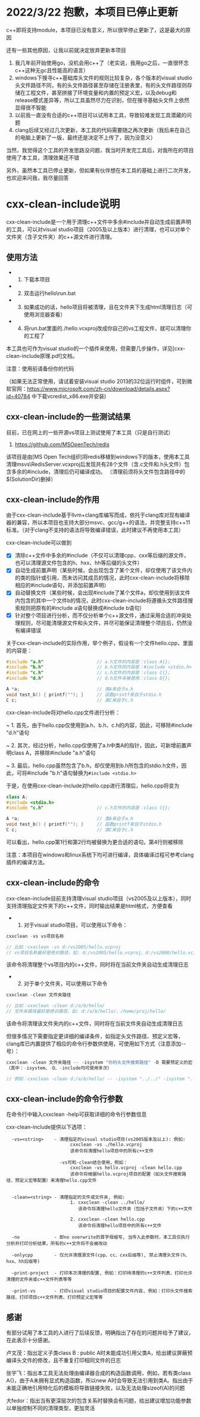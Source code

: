 2022/3/22 抱歉，本项目已停止更新
=====
c++即将支持module，本项目已没有意义，所以很早停止更新了，这是最大的原因

还有一些其他原因，让我以前就决定放弃更新本项目
1. 我几年前开始使用go，没机会用c++了（老实说，我用go之后，一直很怀念c++这种无gc且性能高的语言）
2. windows下搜寻c++基础库头文件的规则比较复杂，各个版本的visual studio头文件路径不同，有的头文件路径甚至存储在注册表里，有的头文件路径则存储在工程文件，甚至拼接了环境变量和内置的预定义宏，以及debug和release模式差异等，所以工具虽然尽力在识别，但在搜寻基础头文件上依然显得很不智能
3. 以前我一直没有合适的c++项目可以试用本工具，导致较难发现工具潜藏的问题
4. clang后续又经过几次更新，本工具的代码需要随之再次更新（我后来在自己的电脑上更新了一版，最终还是决定不上传了，因为没意义）

当然，我觉得这个工具的开发思路没问题，我当时开发完工具后，对我所在的项目使用了本工具，清理效果还不错

另外，虽然本工具已停止更新，但如果有伙伴想在本工具的基础上进行二次开发，也欢迎来问我，我尽量回答

cxx-clean-include说明
=====

cxx-clean-include是一个用于清理c++文件中多余#include并自动生成前置声明的工具，可以对visual studio项目（2005及以上版本）进行清理，也可以对单个文件夹（含子文件夹）的c++源文件进行清理。

## 使用方法

* 1. 下载本项目
* 2. 双击运行hello\run.bat
* 3. 如果成功的话，hello项目将被清理，且在文件夹下生成html清理日志（可使用浏览器查看）
* 4. 将run.bat里面的./hello.vcxproj改成你自己的vs工程文件，就可以清理你的工程了

本工具也可作为visual studio的一个插件来使用，但需要几步操作，详见[cxx-clean-include原理.pdf]文档。

注意：使用前请备份你的代码

（如果无法正常使用，请试着安装visual studio 2013的32位运行时组件，可到微软官网：https://www.microsoft.com/zh-cn/download/details.aspx?id=40784 中下载vcredist_x86.exe并安装)

## cxx-clean-include的一些测试结果

目前，已在网上的一些开源vs项目上测试使用了本工具（只是自行测试）

1. https://github.com/MSOpenTech/redis

该项目是由[MS Open Tech组织]将redis移植到windows下的版本，使用本工具清理msvs\RedisServer.vcxproj后发现共有28个文件（含.c文件和.h头文件）包含多余的#include，清理后仍可编译成功。
（清理前须将头文件包含路径中的$(SolutionDir)删掉）

## cxx-clean-include的作用

由于cxx-clean-include基于llvm+clang库编写而成，依托于clang库对现有编译器的兼容，所以本项目也支持大部分msvc、gcc/g++的语法，并完整支持c++11标准。（对于clang不支持的语法将导致编译错误，此时建议不再使用本工具）

cxx-clean-include可以做到

- [x] 清除c++文件中多余的#include（不仅可以清理cpp、cxx等后缀的源文件，也可以清理源文件包含的h、hxx、hh等后缀的头文件）
- [x] 自动生成前置声明（某些时候，会出现包含了某个文件，却仅使用了该文件内的类的指针或引用，而未访问其成员的情况，此时cxx-clean-include将移除相应的#include语句，并添加前置声明）
- [x] 自动替换文件（某些时候，会出现#include了某个文件a，却仅使用到该文件内包含的其中一个文件b的情况，此时cxx-clean-include将遵循头文件路径搜索规则把原有的#include a语句替换成#include b语句）
- [x] 针对整个项目进行分析，而不仅分析单个c++源文件，通过采用合适的冲突处理规则，尽可能清理源文件和头文件，并尽可能保证清理整个项目后，仍然没有编译错误

关于cxx-clean-include的实际作用，举个例子，假设有一个文件hello.cpp，里面的内容是：

```cpp
#include "a.h"                    // a.h文件的内容是：class A{};
#include "b.h"                    // b.h文件的内容是：#include <stdio.h>
#include "c.h"                    // c.h文件的内容是：class C{};
#include "d.h"                    // d.h文件未被使用：class D{};

A *a;                             // 类A来自于a.h
void test_b() { printf(""); }     // 函数printf来自于stdio.h
C c;                              // 类C来自于c.h
```

cxx-clean-include将对hello.cpp文件进行分析：

~ 1. 首先，由于hello.cpp仅使用到a.h、b.h、c.h的内容，因此，可移除#include "d.h"语句

~ 2. 其次，经过分析，hello.cpp仅使用了a.h中类A的指针，因此，可新增前置声明class A，并移除#include "a.h"语句

~ 3. 最后，hello.cpp虽然包含了b.h，却仅使用到b.h所包含的stdio.h文件，因此，可将#include "b.h"语句替换为`#include <stdio.h>`

于是，在使用cxx-clean-include对hello.cpp进行清理后，hello.cpp将变为

```cpp
class A;
#include <stdio.h>
#include "c.h"                    // c.h文件的内容是：class C{};

A *a;                             // 类A来自于a.h
void test_b() { printf(""); }     // 函数printf来自于stdio.h
C c;                              // 类C来自于c.h
```

可以看出，hello.cpp第1行和第2行均被替换为更合适的语句。第4行则被移除

注意：本项目在windows和linux系统下均可进行编译，具体编译过程可参考clang插件的编译方法。

## cxx-clean-include的命令

cxx-clean-include目前支持清理visual studio项目（vs2005及以上版本），同时支持清理指定文件夹下的c++文件，同时输出结果是html格式，方便查看

* 1. 对于visual studio项目，可以使用以下命令：

```cpp
cxxclean -vs vs项目名称

// 比如：cxxclean -vs d:/vs2005/hello.vcproj
// vs项目名称最好是绝对路径，如: d:/vs2005/hello.vcproj、d:/vs2008/hello.vcxproj
```

该命令将清理整个vs项目内的c++文件，同时将在当前文件夹自动生成清理日志

* 2. 对于单个文件夹，可以使用以下命令

```cpp
cxxclean -clean 文件夹路径

// 比如：cxxclean -clean d:/a/b/hello/
// 文件夹路径最好是绝对路径，如: d:/a/b/hello/、/home/proj/hello/
```

该命令将清理该文件夹内的c++文件，同时将在当前文件夹自动生成清理日志

但很多情况下需要指定更详细的编译条件，如指定头文件路径、预定义宏等，clang库已内置提供了相应的命令行参数供使用，可使用如下方式（注意添加--号）：

```cpp
cxxclean -clean 文件夹路径 -- -isystem "你的头文件搜索路径" -D 需要预定义的宏 -include 需要强制包含的文件
（其中：-isystem、-D、-include均可使用多次）

// 例如：cxxclean -clean d:/a/b/hello/ -- -isystem "../../" -isystem "../" -D DEBUG -D WIN32 -include platform.h
```

## cxx-clean-include的命令行参数

在命令行中输入cxxclean -help可获取详细的命令行参数信息

cxx-clean-include提供以下选项：

```
  -vs=<string>    - 清理指定的visual studio项目(vs2005版本及以上): 例如: 
						cxxclean -vs ./hello.vcproj
						该命令将清理hello项目中的所有c++文件
											   
					-vs可和-clean结合使用，例如：
						cxxclean -vs hello.vcproj -clean hello.cpp
						该命令将根据hello.vcproj项目的配置（如头文件搜索路径、预定义宏等配置）来清理hello.cpp文件


  -clean=<string> - 清理指定的文件或文件夹, 例如: 
                        1. cxxclean -clean ../hello/
						   该命令将清理hello文件夹（包括子文件夹）下的c++文件

                        2. cxxclean -clean hello.cpp
						   该命令将清理hello项目中的所有c++文件

  -no             - 即no overwrite的首字母缩写, 当传入此参数时，本工具仅执行分析并打印分析结果，所有的c++文件将不会被改动

  -onlycpp        - 仅允许清理源文件(cpp、cc、cxx后缀等), 禁止清理头文件(h、hxx、hh后缀等)

  -print-project  - 打印本次清理的配置, 例如：打印待清理的c++文件列表、打印允许清理的文件夹或c++文件列表等等

  -print-vs       - 打印visual studio项目的配置文件内容, 例如：打印头文件搜索路径、打印项目c++文件列表、打印预定义宏等等

```

## 感谢

有部分试用了本工具的人进行了后续反馈，明确指出了存在的问题并给予了建议，在此表示十分感谢。

卢文茂：指出定义子类class B : public A时未能成功引用父类A，给出建议屏蔽预编译头文件的修改，且不重复打印相同文件的日志

张宇飞：指出本工具无法处理由编译器合成的构造函数调用，例如，若有类class A{}，由于A未拥有显式构造函数，所以new A时会导致无法引用到类A。指出由于未能正确地引用特化后的模板将导致链接失败，以及无法处理sizeof(A)的问题

大fedor：指出当有更深层次的包含关系时替换会有问题，给出建议增加功能参数以单独控制不同的清理类型，更加灵活
